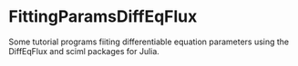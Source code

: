 # FittingParamsDiffEqFlux
Some tutorial programs fiiting differentiable equation parameters using the DiffEqFlux and sciml packages for Julia. 
